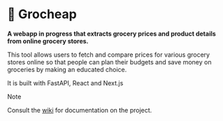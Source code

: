 # 🛒 Grocheap

**A webapp in progress that extracts grocery prices and product details from online grocery stores.**

This tool allows users to fetch and compare prices for various grocery stores online so that people can plan their budgets and save money on groceries by making an educated choice. 

It is built with FastAPI, React and Next.js

> [!NOTE]
> Consult the [wiki](https://github.com/dyune/grocheap-project/wiki) for documentation on the project.




